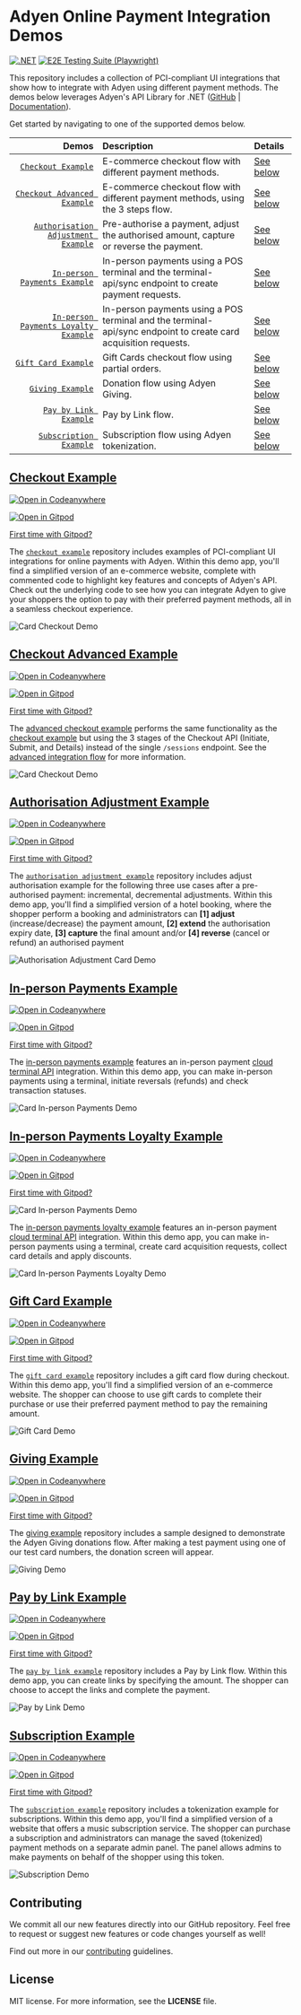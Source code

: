 # Adyen Online Payment Integration Demos
[![.NET](https://github.com/adyen-examples/adyen-dotnet-online-payments/actions/workflows/build.yml/badge.svg)](https://github.com/adyen-examples/adyen-dotnet-online-payments/actions/workflows/build.yml)
[![E2E Testing Suite (Playwright)](https://github.com/adyen-examples/adyen-dotnet-online-payments/actions/workflows/e2e.yml/badge.svg)](https://github.com/adyen-examples/adyen-dotnet-online-payments/actions/workflows/e2e.yml) 

This repository includes a collection of PCI-compliant UI integrations that show how to integrate with Adyen using different payment methods. 
The demos below leverages Adyen's API Library for .NET ([GitHub](https://github.com/Adyen/adyen-dotnet-api-library) | [Documentation](https://docs.adyen.com/development-resources/libraries#csharp)). 

Get started by navigating to one of the supported demos below.

| Demos | Description | Details |
| --: | :-- | :-- |
| [`Checkout Example`](checkout-example) | E-commerce checkout flow with different payment methods. | [See below](#checkout-example) | 
| [`Checkout Advanced Example`](checkout-example-advanced) | E-commerce checkout flow with different payment methods, using the 3 steps flow. | [See below](#checkout-advanced-example) |
| [`Authorisation Adjustment Example`](authorisation-adjustment-example) | Pre-authorise a payment, adjust the authorised amount, capture or reverse the payment. | [See below](#authorisation-adjustment-example) | 
| [`In-person Payments Example`](in-person-payments-example) | In-person payments using a POS terminal and the terminal-api/sync endpoint to create payment requests. | [See below](#in-person-payments-example) |
| [`In-person Payments Loyalty Example`](in-person-payments-loyalty-example) | In-person payments using a POS terminal and the terminal-api/sync endpoint to create card acquisition requests. | [See below](#in-person-payments-loyalty-example) |
| [`Gift Card Example`](giftcard-example) | Gift Cards checkout flow using partial orders. | [See below](#gift-card-example) | 
| [`Giving Example`](giving-example) | Donation flow using Adyen Giving. | [See below](#giving-example) | 
| [`Pay by Link Example`](paybylink-example) | Pay by Link flow. | [See below](#pay-by-link-example) | 
| [`Subscription Example`](subscription-example) | Subscription flow using Adyen tokenization. | [See below](#subscription-example) | 


## [Checkout Example](checkout-example)
[![Open in Codeanywhere](https://codeanywhere.com/img/open-in-codeanywhere-btn.svg)](https://app.codeanywhere.com/#https://github.com/adyen-examples/adyen-dotnet-online-payments/tree/main/checkout-example)

[![Open in Gitpod](https://gitpod.io/button/open-in-gitpod.svg)](https://gitpod.io/#https://github.com/adyen-examples/adyen-dotnet-online-payments/tree/main/checkout-example)


[First time with Gitpod?](https://github.com/adyen-examples/.github/blob/main/pages/gitpod-get-started.md)

The [`checkout example`](checkout-example) repository includes examples of PCI-compliant UI integrations for online payments with Adyen.
Within this demo app, you'll find a simplified version of an e-commerce website, complete with commented code to highlight key features and concepts of Adyen's API.
Check out the underlying code to see how you can integrate Adyen to give your shoppers the option to pay with their preferred payment methods, all in a seamless checkout experience.

![Card Checkout Demo](checkout-example/wwwroot/images/cardcheckout.gif)

## [Checkout Advanced Example](checkout-example-advanced)
[![Open in Codeanywhere](https://codeanywhere.com/img/open-in-codeanywhere-btn.svg)](https://app.codeanywhere.com/#https://github.com/adyen-examples/adyen-dotnet-online-payments/tree/main/checkout-example-advanced)

[![Open in Gitpod](https://gitpod.io/button/open-in-gitpod.svg)](https://gitpod.io/#https://github.com/adyen-examples/adyen-dotnet-online-payments/tree/main/checkout-example-advanced)

[First time with Gitpod?](https://github.com/adyen-examples/.github/blob/main/pages/gitpod-get-started.md)

The [advanced checkout example](checkout-example-advanced) performs the same functionality as the [checkout example](checkout-example) but using the 3 stages of the Checkout API (Initiate, Submit, and Details) instead of the single `/sessions` endpoint.
See the [advanced integration flow](https://docs.adyen.com/online-payments/web-drop-in/additional-use-cases?tab=sessions_flow_advanced_flow_1) for more information.

![Card Checkout Demo](checkout-example-advanced/wwwroot/images/cardcheckout.gif)

## [Authorisation Adjustment Example](authorisation-adjustment-example)
[![Open in Codeanywhere](https://codeanywhere.com/img/open-in-codeanywhere-btn.svg)](https://app.codeanywhere.com/#https://github.com/adyen-examples/adyen-dotnet-online-payments/tree/main/authorisation-adjustment-example)

[![Open in Gitpod](https://gitpod.io/button/open-in-gitpod.svg)](https://gitpod.io/#https://github.com/adyen-examples/adyen-dotnet-online-payments/tree/main/authorisation-adjustment-example)

[First time with Gitpod?](https://github.com/adyen-examples/.github/blob/main/pages/gitpod-get-started.md)

The [`authorisation adjustment example`](authorisation-adjustment-example) repository includes adjust authorisation example for the following three use cases after a pre-authorised payment: incremental, decremental adjustments. Within this demo app, you'll find a simplified version of a hotel booking, where the shopper perform a booking and administrators can **[1] adjust** (increase/decrease) the payment amount, **[2] extend** the authorisation expiry date, **[3] capture** the final amount and/or **[4] reverse** (cancel or refund) an authorised payment

![Authorisation Adjustment Card Demo](authorisation-adjustment-example/wwwroot/images/cardauthorisationadjustment.gif)

## [In-person Payments Example](in-person-payments-example)
[![Open in Codeanywhere](https://codeanywhere.com/img/open-in-codeanywhere-btn.svg)](https://app.codeanywhere.com/#https://github.com/adyen-examples/adyen-dotnet-online-payments/tree/main/in-person-payments-example)

[![Open in Gitpod](https://gitpod.io/button/open-in-gitpod.svg)](https://gitpod.io/#https://github.com/adyen-examples/adyen-dotnet-online-payments/tree/main/in-person-payments-example)

[First time with Gitpod?](https://github.com/adyen-examples/.github/blob/main/pages/gitpod-get-started.md)

The [in-person payments example](in-person-payments-example) features an in-person payment [cloud terminal API](https://docs.adyen.com/point-of-sale/design-your-integration/choose-your-architecture/cloud/) integration. Within this demo app, you can make in-person payments using a terminal, initiate reversals (refunds) and check transaction statuses.

![Card In-person Payments Demo](in-person-payments-example/wwwroot/images/cardinpersonpayments.gif)

## [In-person Payments Loyalty Example](in-person-payments-loyalty-example)
[![Open in Codeanywhere](https://codeanywhere.com/img/open-in-codeanywhere-btn.svg)](https://app.codeanywhere.com/#https://github.com/adyen-examples/adyen-dotnet-online-payments/tree/main/in-person-payments-loyalty-example)


[![Open in Gitpod](https://gitpod.io/button/open-in-gitpod.svg)](https://gitpod.io/#https://github.com/adyen-examples/adyen-dotnet-online-payments/tree/main/in-person-payments-loyalty-example)

[First time with Gitpod?](https://github.com/adyen-examples/.github/blob/main/pages/gitpod-get-started.md)

![Card In-person Payments Demo](in-person-payments-loyalty-example/wwwroot/images/cardacquisitioncard.gif)

The [in-person payments loyalty example](in-person-payments-loyalty-example) features an in-person payment [cloud terminal API](https://docs.adyen.com/point-of-sale/design-your-integration/choose-your-architecture/cloud/) integration. Within this demo app, you can make in-person payments using a terminal, create card acquisition requests, collect card details and apply discounts.

![Card In-person Payments Loyalty Demo](in-person-payments-example/wwwroot/images/cardinpersonpaymentsloyalty.gif)

## [Gift Card Example](giftcard-example)
[![Open in Codeanywhere](https://codeanywhere.com/img/open-in-codeanywhere-btn.svg)](https://app.codeanywhere.com/#https://github.com/adyen-examples/adyen-dotnet-online-payments/tree/main/giftcard-example)

[![Open in Gitpod](https://gitpod.io/button/open-in-gitpod.svg)](https://gitpod.io/#https://github.com/adyen-examples/adyen-dotnet-online-payments/tree/main/giftcard-example)

[First time with Gitpod?](https://github.com/adyen-examples/.github/blob/main/pages/gitpod-get-started.md)

The [`gift card example`](giftcard-example) repository includes a gift card flow during checkout. Within this demo app, you'll find a simplified version of an e-commerce website. The shopper can choose to use gift cards to complete their purchase or use their preferred payment method to pay the remaining amount.

![Gift Card Demo](giftcard-example/wwwroot/images/cardgiftcard.gif)

## [Giving Example](giving-example)

[![Open in Codeanywhere](https://codeanywhere.com/img/open-in-codeanywhere-btn.svg)](https://app.codeanywhere.com/#https://github.com/adyen-examples/adyen-dotnet-online-payments/tree/main/giving-example)

[![Open in Gitpod](https://gitpod.io/button/open-in-gitpod.svg)](https://gitpod.io/#https://github.com/adyen-examples/adyen-dotnet-online-payments/tree/main/giving-example)

[First time with Gitpod?](https://github.com/adyen-examples/.github/blob/main/pages/gitpod-get-started.md)

The [giving example](giving-example) repository includes a sample designed to demonstrate the Adyen Giving donations flow.
After making a test payment using one of our test card numbers, the donation screen will appear.

![Giving Demo](giving-example/wwwroot/images/carddonations.gif)

## [Pay by Link Example](paybylink-example)
[![Open in Codeanywhere](https://codeanywhere.com/img/open-in-codeanywhere-btn.svg)](https://app.codeanywhere.com/#https://github.com/adyen-examples/adyen-dotnet-online-payments/tree/main/paybylink-example)

[![Open in Gitpod](https://gitpod.io/button/open-in-gitpod.svg)](https://gitpod.io/#https://github.com/adyen-examples/adyen-dotnet-online-payments/tree/main/paybylink-example)

[First time with Gitpod?](https://github.com/adyen-examples/.github/blob/main/pages/gitpod-get-started.md)

The [`pay by link example`](paybylink-example) repository includes a Pay by Link flow. Within this demo app, you can create links by specifying the amount. The shopper can choose to accept the links and complete the payment.

![Pay by Link Demo](paybylink-example/wwwroot/images/cardpaybylink.gif)

## [Subscription Example](subscription-example)
[![Open in Codeanywhere](https://codeanywhere.com/img/open-in-codeanywhere-btn.svg)](https://app.codeanywhere.com/#https://github.com/adyen-examples/adyen-dotnet-online-payments/tree/main/subscription-example)


[![Open in Gitpod](https://gitpod.io/button/open-in-gitpod.svg)](https://gitpod.io/#https://github.com/adyen-examples/adyen-dotnet-online-payments/tree/main/subscription-example)

[First time with Gitpod?](https://github.com/adyen-examples/.github/blob/main/pages/gitpod-get-started.md)

The [`subscription example`](subscription-example) repository includes a tokenization example for subscriptions. Within this demo app, you'll find a simplified version of a website that offers a music subscription service.
The shopper can purchase a subscription and administrators can manage the saved (tokenized) payment methods on a separate admin panel.
The panel allows admins to make payments on behalf of the shopper using this token.

![Subscription Demo](subscription-example/wwwroot/images/cardsubscription.gif)


## Contributing

We commit all our new features directly into our GitHub repository. Feel free to request or suggest new features or code changes yourself as well!

Find out more in our [contributing](https://github.com/adyen-examples/.github/blob/main/CONTRIBUTING.md) guidelines.


## License

MIT license. For more information, see the **LICENSE** file.
